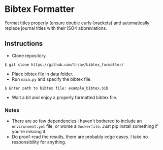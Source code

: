 # Bibtex Formatter

Format titles properly (ensure double curly-brackets) and automatically replace journal titles with their ISO4 abbreviations.

## Instructions

- Clone repository.
```
$ git clone https://github.com/trsav/bibtex_formatter/
```
- Place bibtex file in data folder.
- Run ```main.py``` and specify the bibtex file.
```
$ Enter path to bibtex file: example_bibtex.bib
```
- Wait a bit and enjoy a properly formatted bibtex file.

### Notes
- There are so few dependencies I haven't bothered to include an ```environment.yml``` file, or worse a ```Dockerfile```. Just pip install something if you're missing it. 
- Do proof-read the results, there are probably edge cases. I take no responsibility for anything.
